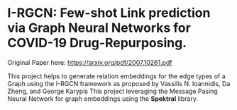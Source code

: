 # I-RGCN: Few-shot Link prediction via Graph Neural Networks for COVID-19 Drug-Repurposing.

Original Paper here: https://arxiv.org/pdf/2007.10261.pdf

This project helps to generate relation embeddings for the edge types of a Graph using the I-RGCN framework as proposed by Vassilis N. Ioannidis, Da Zheng, and George Karypis
This project leveraging the Message Pasing Neural Network for graph embeddings using the **Spektral** library.